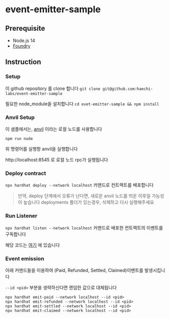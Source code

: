 # event-emitter-sample

## Prerequisite

- Node.js 14
- [Foundry](https://book.getfoundry.sh/getting-started/installation.html)

## Instruction

### Setup

이 github repository 를 clone 합니다
`git clone git@github.com:haechi-labs/event-emitter-sample`

필요한 node_module을 설치합니다
`cd evet-emitter-sample && npm install`

### Anvil Setup

이 샘플에서는, [anvil](https://book.getfoundry.sh/reference/anvil/index.html) 이라는 로컬 노드를 사용합니다

`npm run node`

위 명령어를 실행항 anvil을 실행합니다

http://localhost:8545 로 로컬 노드 rpc가 실행됩니다

### Deploy contract

`npx hardhat deploy --network localhost` 커맨드로 컨트랙트를 배포합니다

> 만약, deploy 단계에서 오류가 난다면, 새로운 anvil 노드를 띄운 이후일 가능성이 높습니다 deployments 폴더가 있는경우, 삭제하고 다시 실행해주세요

### Run Listener

`npx hardhat listen --network localhost` 커맨드로 배포한 컨트랙트의 이벤트를 구독합니다

해당 코드는 [여기](./task/eventListener.ts#L46) 에 있습니다

### Event emission

아래 커맨드들을 이용하여 (Paid, Refunded, Settled, Claimed)이벤트를 발생시킵니다

`--id <pid>` 부분을 생략하신다면 랜덤한 값으로 대체됩니다

```shell
npx hardhat emit-paid --network localhost --id <pid>
npx hardhat emit-refunded --network localhost --id <pid>
npx hardhat emit-settled --network localhost --id <pid>
npx hardhat emit-claimed --network localhost --id <pid>
```
